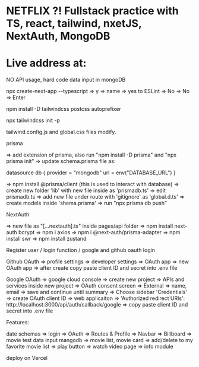 # NETFLIX ?! Fullstack practice with TS, react, tailwind, nxetJS, NextAuth, MongoDB

# Live address at:

NO API usage, hard code data input in mongoDB

npx create-next-app --typescript
=> y => name => yes to ESLint => No => No => Enter

npm install -D tailwindcss postcss autoprefixer

npx tailwindcss init -p

tailwind.config.js and global.css files modify.

prisma

=> add extension of prisma, also run "npm install -D prisma" and "npx prisma init" => update schema.prisma file as:

datasource db {
provider = "mongodb"
url = env("DATABASE_URL")
}

=> npm install @prisma/client (this is used to interact with database) => create new folder 'lib' with new file inside as 'prismadb.ts' => edit prismadb.ts => add new file under route with 'gitignore' as 'global.d.ts' => create models inside 'shema.prisma' => run "npx prisma db push"

NextAuth

=> new file as "[...nextauth].ts" inside pages/api folder => npm install next-auth bcrypt => npm i axios => npm i @next-auth/prisma-adapter => npm install swr => npm install zustand

Register user / login function / google and github oauth login

Github OAuth => profile settings => developer settings => OAuth app => new OAuth app => after create copy paste client ID and secret into .env file

Google OAuth => google cloud console => create new project => APIs and services inside new project => OAuth consent screen => External => name, email => save and continue until summary => Choose sidebar 'Credentials' => create OAuth client ID => web applicaiton => 'Authorized redirect URls': http://localhost:3000/api/auth/callback/google => copy paste client ID and secret into .env file

Features:

date schemas => login => OAuth => Routes & Profile => Navbar => Billboard => movie test data input mangodb => movie list, movie card => add/delete to my favorite movie list => play button => watch video page => info module

deploy on Vercel
